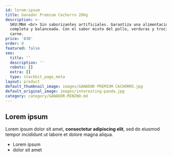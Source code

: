 ```yaml
---
id: lorem-ipsum
title: Ganador Premium Cachorro 20kg
description: >-
  SKU:MN4 <br> Sin saborizantes artificiales. Garantiza una alimentación 100%
  completa y balanceada. Con el sabor mixto del pollo, verduras y trocitos de
  carne.
price: '830'
order: 0
featured: false
seo:
  title: ''
  description: ''
  robots: []
  extra: []
  type: stackbit_page_meta
layout: product
default_thumbnail_image: images/GANADOR PREMIUM CACHORRO.jpg
default_original_image: images/interesting-panda.jpg
category: category/GANADOR-MININO.md
---
```

## Lorem ipsum

Lorem ipsum dolor sit amet, **consectetur adipiscing elit**, sed do eiusmod tempor incididunt ut labore et dolore magna aliqua.

- Lorem ipsum
- dolor sit amet